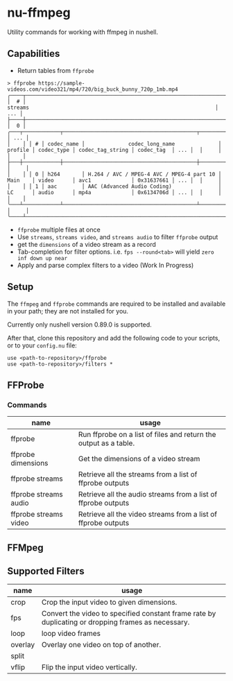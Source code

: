 
# nu-ffmpeg

Utility commands for working with ffmpeg in nushell.

## Capabilities

- Return tables from `ffprobe`

```nu
> ffprobe https://sample-videos.com/video321/mp4/720/big_buck_bunny_720p_1mb.mp4
╭────┬──────────────────────────────────────────────────────────────────────────────────────────────────────────────────────────────┬─────╮
│  # │                                                           streams                                                            │ ... │
├────┼──────────────────────────────────────────────────────────────────────────────────────────────────────────────────────────────┼─────┤
│  0 │ ╭───┬────────────┬───────────────────────────────────────────┬─────────┬────────────┬──────────────────┬────────────┬─────╮  │ ... │
│    │ │ # │ codec_name │              codec_long_name              │ profile │ codec_type │ codec_tag_string │ codec_tag  │ ... │  │     │
│    │ ├───┼────────────┼───────────────────────────────────────────┼─────────┼────────────┼──────────────────┼────────────┼─────┤  │     │
│    │ │ 0 │ h264       │ H.264 / AVC / MPEG-4 AVC / MPEG-4 part 10 │ Main    │ video      │ avc1             │ 0x31637661 │ ... │  │     │
│    │ │ 1 │ aac        │ AAC (Advanced Audio Coding)               │ LC      │ audio      │ mp4a             │ 0x6134706d │ ... │  │     │
│    │ ╰───┴────────────┴───────────────────────────────────────────┴─────────┴────────────┴──────────────────┴────────────┴─────╯  │     │
╰────┴──────────────────────────────────────────────────────────────────────────────────────────────────────────────────────────────┴─────╯

```

- `ffprobe` multiple files at once
- Use `streams`, `streams video`, and `streams audio` to filter `ffprobe` output
- get the `dimensions` of a video stream as a record
- Tab-completion for filter options. i.e. `fps --round<tab>` will yield `zero inf down up near`
- Apply and parse complex filters to a video (Work In Progress)

## Setup

The `ffmpeg` and `ffprobe` commands are required to be installed and available
in your path; they are not installed for you.

Currently only nushell version 0.89.0
 is supported.

After that, clone this repository and add the following code to your scripts,
or to your `config.nu` file:

```nu
use <path-to-repository>/ffprobe
use <path-to-repository>/filters *
```

## FFProbe

### Commands

| name                  | usage                                                            |
| --------------------- | ---------------------------------------------------------------- |
| ffprobe               | Run ffprobe on a list of files and return the output as a table. |
| ffprobe dimensions    | Get the dimensions of a video stream                             |
| ffprobe streams       | Retrieve all the streams from a list of ffprobe outputs          |
| ffprobe streams audio | Retrieve all the audio streams from a list of ffprobe outputs    |
| ffprobe streams video | Retrieve all the video streams from a list of ffprobe outputs    |


## FFMpeg

## Supported Filters

| name    | usage                                                                                              |
| ------- | -------------------------------------------------------------------------------------------------- |
| crop    | Crop the input video to given dimensions.                                                          |
| fps     | Convert the video to specified constant frame rate by duplicating or dropping frames as necessary. |
| loop    | loop video frames                                                                                  |
| overlay | Overlay one video on top of another.                                                               |
| split   |                                                                                                    |
| vflip   | Flip the input video vertically.                                                                   |

